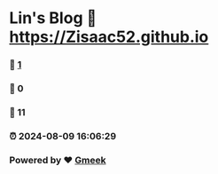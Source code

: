 # Lin's Blog :link: https://Zisaac52.github.io 
### :page_facing_up: [1](https://Zisaac52.github.io/tag.html) 
### :speech_balloon: 0 
### :hibiscus: 11 
### :alarm_clock: 2024-08-09 16:06:29 
### Powered by :heart: [Gmeek](https://github.com/Meekdai/Gmeek)
